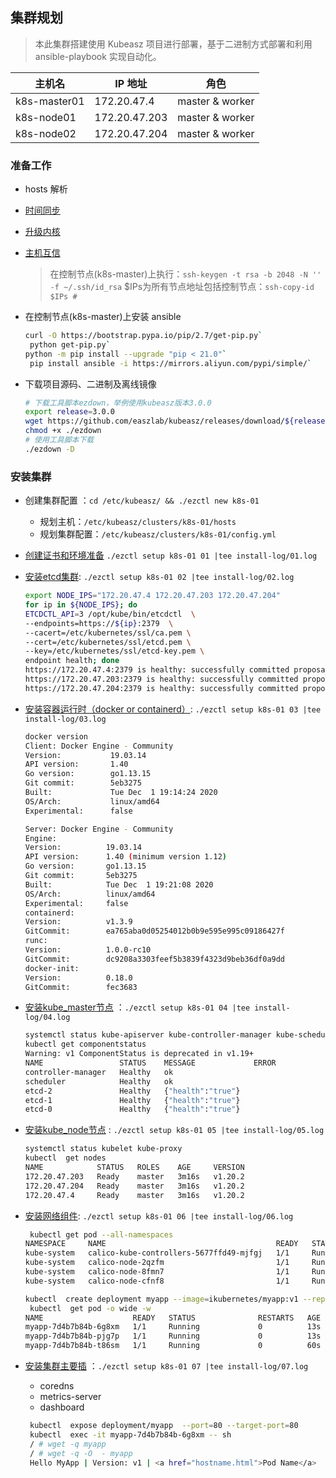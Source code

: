 ## 集群规划

> 本此集群搭建使用 Kubeasz 项目进行部署，基于二进制方式部署和利用 ansible-playbook 实现自动化。

| 主机名 | IP 地址 | 角色 |
| --- | --- | --- |
| k8s-master01 | 172.20.47.4 | master & worker |
| k8s-node01 | 172.20.47.203 | master & worker |
| k8s-node02 | 172.20.47.204 | master & worker |


### 准备工作

- hosts 解析

- [时间同步](https://github.com/easzlab/kubeasz/blob/master/docs/guide/chrony.md)

- [升级内核](https://github.com/easzlab/kubeasz/blob/master/docs/guide/kernel_upgrade.md)

- [主机互信](https://github.com/easzlab/kubeasz/blob/master/docs/setup/00-planning_and_overall_intro.md)
  > 在控制节点(k8s-master)上执行：`ssh-keygen -t rsa -b 2048 -N '' -f ~/.ssh/id_rsa`
  > $IPs为所有节点地址包括控制节点：`ssh-copy-id $IPs #`
  
- 在控制节点(k8s-master)上安装 ansible
    ```bash
    curl -O https://bootstrap.pypa.io/pip/2.7/get-pip.py`
     python get-pip.py`
    python -m pip install --upgrade "pip < 21.0"`
     pip install ansible -i https://mirrors.aliyun.com/pypi/simple/`
    ```
  
- 下载项目源码、二进制及离线镜像
    ```bash
    # 下载工具脚本ezdown，举例使用kubeasz版本3.0.0
    export release=3.0.0
    wget https://github.com/easzlab/kubeasz/releases/download/${release}/ezdown
    chmod +x ./ezdown
    # 使用工具脚本下载
    ./ezdown -D
    ```



### 安装集群

- 创建集群配置 ：`cd /etc/kubeasz/ && ./ezctl new k8s-01`
    - 规划主机：`/etc/kubeasz/clusters/k8s-01/hosts`
    - 规划集群配置：`/etc/kubeasz/clusters/k8s-01/config.yml`
  
- [创建证书和环境准备](https://github.com/easzlab/kubeasz/blob/master/docs/setup/01-CA_and_prerequisite.md) `./ezctl setup k8s-01 01 |tee install-log/01.log`

- [安装etcd集群](https://github.com/easzlab/kubeasz/blob/master/docs/setup/02-install_etcd.md): `./ezctl setup k8s-01 02 |tee install-log/02.log`
  ```bash
  export NODE_IPS="172.20.47.4 172.20.47.203 172.20.47.204"
  for ip in ${NODE_IPS}; do
  ETCDCTL_API=3 /opt/kube/bin/etcdctl  \
  --endpoints=https://${ip}:2379  \
  --cacert=/etc/kubernetes/ssl/ca.pem \
  --cert=/etc/kubernetes/ssl/etcd.pem \
  --key=/etc/kubernetes/ssl/etcd-key.pem \
  endpoint health; done
  https://172.20.47.4:2379 is healthy: successfully committed proposal: took = 7.584065ms
  https://172.20.47.203:2379 is healthy: successfully committed proposal: took = 7.341181ms
  https://172.20.47.204:2379 is healthy: successfully committed proposal: took = 7.616303ms
  ```

- [安装容器运行时（docker or containerd）](https://github.com/easzlab/kubeasz/blob/master/docs/setup/03-container_runtime.md): `./ezctl setup k8s-01 03 |tee install-log/03.log`

  ```bash
  docker version
  Client: Docker Engine - Community
  Version:           19.03.14
  API version:       1.40
  Go version:        go1.13.15
  Git commit:        5eb3275
  Built:             Tue Dec  1 19:14:24 2020
  OS/Arch:           linux/amd64
  Experimental:      false
  
  Server: Docker Engine - Community
  Engine:
  Version:          19.03.14
  API version:      1.40 (minimum version 1.12)
  Go version:       go1.13.15
  Git commit:       5eb3275
  Built:            Tue Dec  1 19:21:08 2020
  OS/Arch:          linux/amd64
  Experimental:     false
  containerd:
  Version:          v1.3.9
  GitCommit:        ea765aba0d05254012b0b9e595e995c09186427f
  runc:
  Version:          1.0.0-rc10
  GitCommit:        dc9208a3303feef5b3839f4323d9beb36df0a9dd
  docker-init:
  Version:          0.18.0
  GitCommit:        fec3683
  ```

- [安装kube_master节点](https://github.com/easzlab/kubeasz/blob/master/docs/setup/04-install_kube_master.md) ：`./ezctl setup k8s-01 04 |tee install-log/04.log`

  ```bash
  systemctl status kube-apiserver kube-controller-manager kube-scheduler
  kubectl get componentstatus 
  Warning: v1 ComponentStatus is deprecated in v1.19+
  NAME                 STATUS    MESSAGE             ERROR
  controller-manager   Healthy   ok                  
  scheduler            Healthy   ok                  
  etcd-2               Healthy   {"health":"true"}   
  etcd-1               Healthy   {"health":"true"}   
  etcd-0               Healthy   {"health":"true"} 
  ```

- [安装kube_node节点](https://github.com/easzlab/kubeasz/blob/master/docs/setup/05-install_kube_node.md) : `./ezctl setup k8s-01 05 |tee install-log/05.log`

  ```bash
  systemctl status kubelet kube-proxy
  kubectl  get nodes
  NAME            STATUS   ROLES    AGE     VERSION
  172.20.47.203   Ready    master   3m16s   v1.20.2
  172.20.47.204   Ready    master   3m16s   v1.20.2
  172.20.47.4     Ready    master   3m16s   v1.20.2
  ```

- [安装网络组件](https://github.com/easzlab/kubeasz/blob/master/docs/setup/06-install_network_plugin.md): `./ezctl setup k8s-01 06 |tee install-log/06.log`

  ```bash
   kubectl get pod --all-namespaces
  NAMESPACE     NAME                                      READY   STATUS    RESTARTS   AGE
  kube-system   calico-kube-controllers-5677ffd49-mjfgj   1/1     Running   0          47s
  kube-system   calico-node-2qzfm                         1/1     Running   0          48s
  kube-system   calico-node-8fmn7                         1/1     Running   0          48s
  kube-system   calico-node-cfnf8                         1/1     Running   0          48s
  
  kubectl  create deployment myapp --image=ikubernetes/myapp:v1 --replicas=3
   kubectl  get pod -o wide -w
  NAME                    READY   STATUS              RESTARTS   AGE   IP               NODE            NOMINATED NODE   READINESS GATES
  myapp-7d4b7b84b-6g8xm   1/1     Running             0          13s   192.168.85.196   172.20.47.203   <none>           <none>
  myapp-7d4b7b84b-pjg7p   1/1     Running             0          13s   192.168.32.131   172.20.47.4     <none>           <none>
  myapp-7d4b7b84b-t86sm   1/1     Running             0          60s   192.168.58.193   172.20.47.204   <none>           <none>
  ```

- [安装集群主要插](https://github.com/easzlab/kubeasz/blob/master/docs/setup/07-install_cluster_addon.md) ：`./ezctl setup k8s-01 07 |tee install-log/07.log`
  - coredns
  - metrics-server
  - dashboard
  
  ```bash
   kubectl  expose deployment/myapp  --port=80 --target-port=80
   kubectl  exec -it myapp-7d4b7b84b-6g8xm -- sh
   / # wget -q myapp
   / # wget -q -O  - myapp
   Hello MyApp | Version: v1 | <a href="hostname.html">Pod Name</a>
  ```
